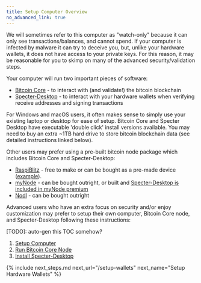 ```yaml
---
title: Setup Computer Overview
no_advanced_link: true
---
```


We will sometimes refer to this computer as "watch-only" because it can only see transactions/balances, and cannot spend.
If your computer is infected by malware it can try to deceive you, but, unlike your hardware wallets, it does not have access to your private keys.
For this reason, it may be reasonable for you to skimp on many of the advanced security/validation steps.

Your computer will run two important pieces of software:
* [Bitcoin Core](https://bitcoin.org/en/bitcoin-core/) - to interact with (and validate!) the bitcoin blockchain
* [Specter-Desktop](https://github.com/cryptoadvance/specter-desktop) - to interact with your hardware wallets when verifying receive addresses and signing transactions

For Windows and macOS users, it often makes sense to simply use your existing laptop or desktop for ease of setup.
Bitcoin Core and Specter Desktop have executable 'double click' install versions available.
You may need to buy an extra ~1TB hard drive to store bitcoin blockchain data (see detailed instructions linked below).

Other users may prefer using a pre-built bitcoin node package which includes Bitcoin Core and Specter-Desktop:
* [RaspiBlitz](https://github.com/rootzoll/raspiblitz) - free to make or can be bought as a pre-made device ([example](https://twitter.com/openoms/status/1311760772935151618)).
* [myNode](https://www.mynodebtc.com) - can be bought outright, or built and [Specter-Desktop is included in myNode premium](https://twitter.com/BitcoinQ_A/status/1280802711399796736)
* [Nodl](https://www.nodl.it) - can be bought outright


Advanced users who have an extra focus on security and/or enjoy customization may prefer to setup their own computer, Bitcoin Core node, and Specter-Desktop following these instructions:

[TODO]: auto-gen this TOC somehow?
1. [Setup Computer](computer)
1. [Run Bitcoin Core Node](bitcoin-node)
1. [Install Specter-Desktop](specter)


{% include next_steps.md next_url="/setup-wallets" next_name="Setup Hardware Wallets" %}
